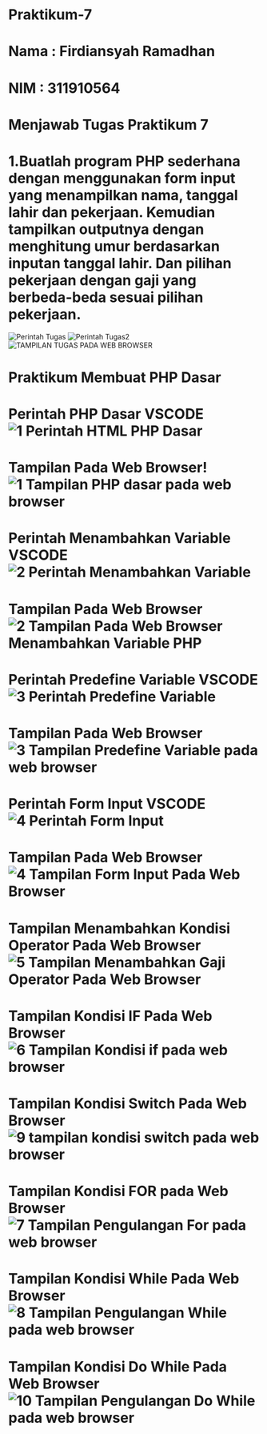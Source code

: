 # Praktikum-7
# Nama : Firdiansyah Ramadhan
# NIM  : 311910564
# Menjawab Tugas Praktikum 7
# 1.Buatlah program PHP sederhana dengan menggunakan form input yang menampilkan nama, tanggal lahir dan pekerjaan. Kemudian tampilkan outputnya dengan menghitung umur berdasarkan inputan tanggal lahir. Dan pilihan pekerjaan dengan gaji yang berbeda-beda sesuai pilihan pekerjaan.
![Perintah Tugas](https://user-images.githubusercontent.com/81859768/118342866-92827880-b54f-11eb-9ac7-854c710897fa.png)
![Perintah Tugas2](https://user-images.githubusercontent.com/81859768/118342872-98785980-b54f-11eb-849a-a2ea5e2f1c52.png)
![TAMPILAN TUGAS PADA WEB BROWSER](https://user-images.githubusercontent.com/81859768/118342875-9f06d100-b54f-11eb-9eec-2f5a5efa786e.png)
# Praktikum Membuat PHP Dasar
# Perintah PHP Dasar VSCODE![1 Perintah HTML PHP Dasar](https://user-images.githubusercontent.com/81859768/118342975-30764300-b550-11eb-9b96-b1e026db5df3.png)
# Tampilan Pada Web Browser!![1  Tampilan PHP dasar pada web browser](https://user-images.githubusercontent.com/81859768/118342982-4126b900-b550-11eb-9bfb-43815af21171.png)
# Perintah Menambahkan Variable VSCODE![2  Perintah Menambahkan Variable](https://user-images.githubusercontent.com/81859768/118343016-8814ae80-b550-11eb-9469-fc81198d4e75.png)
# Tampilan Pada Web Browser![2  Tampilan Pada Web Browser Menambahkan Variable PHP](https://user-images.githubusercontent.com/81859768/118343026-a2e72300-b550-11eb-8f57-a98c7e293590.png)
# Perintah Predefine Variable VSCODE![3  Perintah Predefine Variable](https://user-images.githubusercontent.com/81859768/118343045-c14d1e80-b550-11eb-9d46-b8d32382138f.png)
# Tampilan Pada Web Browser![3  Tampilan Predefine Variable pada web browser](https://user-images.githubusercontent.com/81859768/118343055-cf9b3a80-b550-11eb-88df-2690dcb08a44.png)
# Perintah Form Input VSCODE![4  Perintah Form Input](https://user-images.githubusercontent.com/81859768/118343089-01ac9c80-b551-11eb-82b7-5c6ea20b35a5.png)
# Tampilan Pada Web Browser![4  Tampilan Form Input Pada Web Browser](https://user-images.githubusercontent.com/81859768/118343096-0e30f500-b551-11eb-8758-530ee21a1d90.png)
# Tampilan Menambahkan Kondisi Operator Pada Web Browser![5  Tampilan Menambahkan Gaji Operator Pada Web Browser](https://user-images.githubusercontent.com/81859768/118343137-50f2cd00-b551-11eb-84ad-dc5017a8e95f.png)
# Tampilan Kondisi IF Pada Web Browser![6  Tampilan Kondisi if pada web browser](https://user-images.githubusercontent.com/81859768/118343147-636d0680-b551-11eb-8dae-5bda1cc18684.png)
# Tampilan Kondisi Switch Pada Web Browser![9 tampilan kondisi switch pada web browser](https://user-images.githubusercontent.com/81859768/118343168-80093e80-b551-11eb-9e04-d461c43e8d92.png)
# Tampilan Kondisi FOR pada Web Browser![7  Tampilan Pengulangan For pada web browser](https://user-images.githubusercontent.com/81859768/118343183-9616ff00-b551-11eb-8c7a-ea094538de15.png)
# Tampilan Kondisi While Pada Web Browser![8  Tampilan Pengulangan While pada web browser](https://user-images.githubusercontent.com/81859768/118343192-a7f8a200-b551-11eb-8355-cc59317f173f.png)
# Tampilan Kondisi Do While Pada Web Browser![10  Tampilan Pengulangan Do While pada web browser](https://user-images.githubusercontent.com/81859768/118343206-bd6dcc00-b551-11eb-8d2b-25af459b58a3.png)

